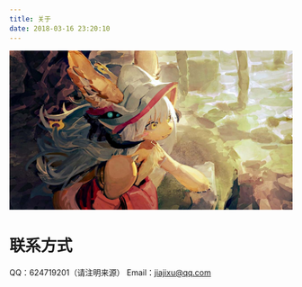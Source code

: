 ```yaml
---
title: 关于
date: 2018-03-16 23:20:10
---
```

![about.jpg](https://raw.githubusercontent.com/xujiaji/xujiaji.github.io/pictures/blog/about.jpg)

# 联系方式
QQ：624719201（请注明来源）
Email：jiajixu@qq.com